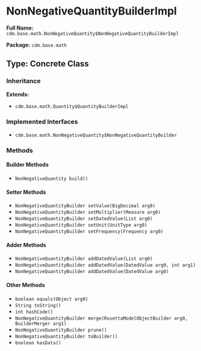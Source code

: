 # NonNegativeQuantityBuilderImpl

**Full Name:** `cdm.base.math.NonNegativeQuantity$NonNegativeQuantityBuilderImpl`

**Package:** `cdm.base.math`

## Type: Concrete Class

### Inheritance

**Extends:**
- `cdm.base.math.Quantity$QuantityBuilderImpl`

### Implemented Interfaces

- `cdm.base.math.NonNegativeQuantity$NonNegativeQuantityBuilder`

### Methods

#### Builder Methods

- `NonNegativeQuantity build()`

#### Setter Methods

- `NonNegativeQuantityBuilder setValue(BigDecimal arg0)`
- `NonNegativeQuantityBuilder setMultiplier(Measure arg0)`
- `NonNegativeQuantityBuilder setDatedValue(List arg0)`
- `NonNegativeQuantityBuilder setUnit(UnitType arg0)`
- `NonNegativeQuantityBuilder setFrequency(Frequency arg0)`

#### Adder Methods

- `NonNegativeQuantityBuilder addDatedValue(List arg0)`
- `NonNegativeQuantityBuilder addDatedValue(DatedValue arg0, int arg1)`
- `NonNegativeQuantityBuilder addDatedValue(DatedValue arg0)`

#### Other Methods

- `boolean equals(Object arg0)`
- `String toString()`
- `int hashCode()`
- `NonNegativeQuantityBuilder merge(RosettaModelObjectBuilder arg0, BuilderMerger arg1)`
- `NonNegativeQuantityBuilder prune()`
- `NonNegativeQuantityBuilder toBuilder()`
- `boolean hasData()`

